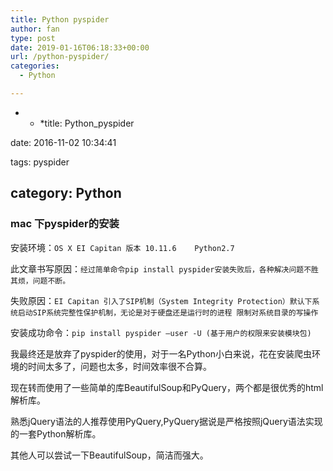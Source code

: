 ```yaml
---
title: Python pyspider
author: fan
type: post
date: 2019-01-16T06:18:33+00:00
url: /python-pyspider/
categories:
  - Python

---
```

* * *title: Python_pyspider


  
date: 2016-11-02 10:34:41
  
tags: pyspider</p> 

## category: Python

### mac 下pyspider的安装

安装环境：`OS X EI Capitan 版本 10.11.6    Python2.7`
  
此文章书写原因：`经过简单命令pip install pyspider安装失败后，各种解决问题不胜其烦，问题不断。`
  
失败原因：`EI Capitan 引入了SIP机制（System Integrity Protection）默认下系统启动SIP系统完整性保护机制，无论是对于硬盘还是运行时的进程 限制对系统目录的写操作`
  
安装成功命令：`pip install pyspider —user -U (基于用户的权限来安装模块包)`
  
我最终还是放弃了pyspider的使用，对于一名Python小白来说，花在安装爬虫环境的时间太多了，问题也太多，时间效率很不合算。
  
现在转而使用了一些简单的库BeautifulSoup和PyQuery，两个都是很优秀的html解析库。
  
熟悉jQuery语法的人推荐使用PyQuery,PyQuery据说是严格按照jQuery语法实现的一套Python解析库。
  
其他人可以尝试一下BeautifulSoup，简洁而强大。